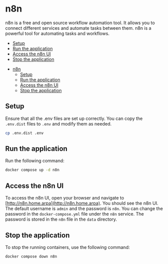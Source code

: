 # n8n

n8n is a free and open source workflow automation tool. It allows you to connect different services and automate tasks
between them. n8n is a powerful tool for automating tasks and workflows.

<!-- START doctoc generated TOC please keep comment here to allow auto update -->
<!-- DON'T EDIT THIS SECTION, INSTEAD RE-RUN doctoc TO UPDATE -->
<!-- END doctoc generated TOC please keep comment here to allow auto update -->

- [Setup](#setup)
- [Run the application](#run-the-application)
- [Access the n8n UI](#access-the-n8n-ui)
- [Stop the application](#stop-the-application)

<!-- END doctoc generated TOC please keep comment here to allow auto update -->

- [n8n](#n8n)
  - [Setup](#setup)
  - [Run the application](#run-the-application)
  - [Access the n8n UI](#access-the-n8n-ui)
  - [Stop the application](#stop-the-application)

<!-- END doctoc generated TOC please keep comment here to allow auto update -->

## Setup

Ensure that all the .env files are set up correctly. You can copy the `.env.dist` files to `.env` and modify them as needed.

```bash
cp .env.dist .env
```

## Run the application

Run the following command:

```sh
docker compose up -d n8n
```

## Access the n8n UI

To access the n8n UI, open your browser and navigate to [http://n8n.home.arpa](http://n8n.home.arpa).
You should see the n8n UI. The default username is `admin` and the password is `n8n`. You can change the password in the
`docker-compose.yml` file under the `n8n` service. The password is stored in the `n8n` file in the `data` directory.

## Stop the application

To stop the running containers, use the following command:

```sh
docker compose down n8n
```

